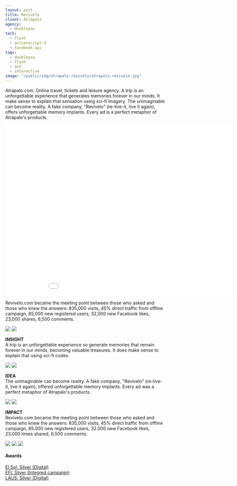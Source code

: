 ```yaml
---
layout: post
title: Revívelo
client: Atrápalo
agency:
  - doubleyou
tech:
  - flash
  - actionscript-3
  - facebook-api
tags:
  - doubleyou
  - flash
  - as3
  - interactive
image: "/public/img/atrapalo-revivelo/atrapalo-revivelo.jpg"
---
```


<p class="text">Atrapalo.com. Online travel, tickets and leisure agency.
A trip is an unforgettable experience that generates memories forever in our minds. It make sense to explain that sensation using sci-fi imagery.
The unimaginable can become reality. A fake company, "Revívelo" (re-live-it, live it again), offers unforgettable memory implants. Every ad is a perfect metaphor of Atrapalo's products.</p>

<iframe width="960" height="540" src="//www.youtube.com/embed/tJBfbUN1dvY" frameborder="0" allowfullscreen></iframe>

<p class="text">Revivelo.com became the meeting point between those who asked and those who knew the answers:
835,000 visits, 45% direct traffic from offline campaign, 85,000 new registered users, 32,000 new Facebook likes, 23,000 shares, 6,500 comments.</p>
<img src="/public/img/atrapalo-revivelo/atrapalo-revivelo-01.jpg" />
<img src="/public/img/atrapalo-revivelo/atrapalo-revivelo-02.jpg" />
<p class="text"><strong>INSIGHT</strong><br/>
A trip is an unforgettable experience so generate memories that remain forever in our minds, becoming valuable treasures.
It does make sense to explain that using sci-fi codes.</p>
<img src="/public/img/atrapalo-revivelo/atrapalo-revivelo-03.jpg" />
<img src="/public/img/atrapalo-revivelo/atrapalo-revivelo-04.jpg" />
<p class="text"><strong>IDEA</strong><br/>
The unimaginable can become reality. A fake company, "Revívelo" (re-live-it, live it again), offered unforgettable memory implants.
Every ad was a perfect metaphor of Atrapalo's products.</p>
<img src="/public/img/atrapalo-revivelo/atrapalo-revivelo-05.jpg" />
<img src="/public/img/atrapalo-revivelo/atrapalo-revivelo-06.jpg" />
<p class="text"><strong>IMPACT</strong><br/>
Revivelo.com became the meeting point between those who asked and those who knew the answers:
835,000 visits, 45% direct traffic from offline campaign, 85.000 new registered users, 32.000 new Facebook likes, 23.000 times shared, 6.500 comments.</p>

<img src="/public/img/atrapalo-revivelo/atrapalo-revivelo-07.jpg" />
<img src="/public/img/atrapalo-revivelo/atrapalo-revivelo-08.jpg" />
<img src="/public/img/atrapalo-revivelo/atrapalo-revivelo-09.jpg" />

#### Awards ####
[El Sol: Silver (Digital)](http://elsolfestival.com/wp-content/uploads/2012/12/Palmar%C3%A9s.pdf)<br/>
[EFI: Silver (Integred campaign)](http://premioseficacia.com/es/palmares-eficacia-2012/)<br/>
[LAUS: Silver (Digital)](http://www.planol.info/documents/Laus2012_Orosplatas.pdf)<br/>
